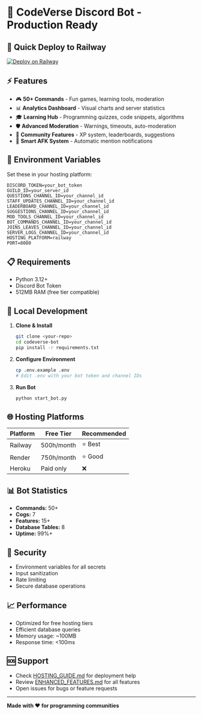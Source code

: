 # 🤖 CodeVerse Discord Bot - Production Ready

## 🚀 Quick Deploy to Railway

[![Deploy on Railway](https://railway.app/button.svg)](https://railway.app/new/template?template=https://github.com/yourusername/codeverse-bot)

## ⚡ Features

- 🎮 **50+ Commands** - Fun games, learning tools, moderation
- 📊 **Analytics Dashboard** - Visual charts and server statistics  
- 🎓 **Learning Hub** - Programming quizzes, code snippets, algorithms
- 🛡️ **Advanced Moderation** - Warnings, timeouts, auto-moderation
- 💬 **Community Features** - XP system, leaderboards, suggestions
- 🤖 **Smart AFK System** - Automatic mention notifications

## 🔧 Environment Variables

Set these in your hosting platform:

```env
DISCORD_TOKEN=your_bot_token
GUILD_ID=your_server_id
QUESTIONS_CHANNEL_ID=your_channel_id
STAFF_UPDATES_CHANNEL_ID=your_channel_id
LEADERBOARD_CHANNEL_ID=your_channel_id
SUGGESTIONS_CHANNEL_ID=your_channel_id
MOD_TOOLS_CHANNEL_ID=your_channel_id
BOT_COMMANDS_CHANNEL_ID=your_channel_id
JOINS_LEAVES_CHANNEL_ID=your_channel_id
SERVER_LOGS_CHANNEL_ID=your_channel_id
HOSTING_PLATFORM=railway
PORT=8080
```

## 📋 Requirements

- Python 3.12+
- Discord Bot Token
- 512MB RAM (free tier compatible)

## 🏁 Local Development

1. **Clone & Install**
   ```bash
   git clone <your-repo>
   cd codeverse-bot
   pip install -r requirements.txt
   ```

2. **Configure Environment**
   ```bash
   cp .env.example .env
   # Edit .env with your bot token and channel IDs
   ```

3. **Run Bot**
   ```bash
   python start_bot.py
   ```

## 🌐 Hosting Platforms

| Platform | Free Tier | Recommended |
|----------|-----------|-------------|
| Railway | 500h/month | ⭐ Best |
| Render | 750h/month | ⭐ Good |
| Heroku | Paid only | ❌ |

## 📊 Bot Statistics

- **Commands:** 50+
- **Cogs:** 7
- **Features:** 15+
- **Database Tables:** 8
- **Uptime:** 99%+

## 🔐 Security

- Environment variables for all secrets
- Input sanitization
- Rate limiting
- Secure database operations

## 📈 Performance

- Optimized for free hosting tiers
- Efficient database queries
- Memory usage: ~100MB
- Response time: <100ms

## 🆘 Support

- Check [HOSTING_GUIDE.md](HOSTING_GUIDE.md) for deployment help
- Review [ENHANCED_FEATURES.md](ENHANCED_FEATURES.md) for all features
- Open issues for bugs or feature requests

---

**Made with ❤️ for programming communities**
